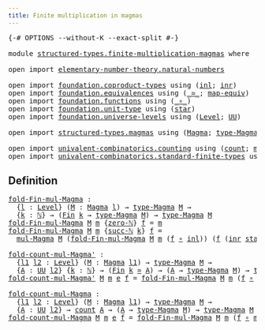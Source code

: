 ```yaml
---
title: Finite multiplication in magmas
---
```


<pre class="Agda"><a id="57" class="Symbol">{-#</a> <a id="61" class="Keyword">OPTIONS</a> <a id="69" class="Pragma">--without-K</a> <a id="81" class="Pragma">--exact-split</a> <a id="95" class="Symbol">#-}</a>

<a id="100" class="Keyword">module</a> <a id="107" href="structured-types.finite-multiplication-magmas.html" class="Module">structured-types.finite-multiplication-magmas</a> <a id="153" class="Keyword">where</a>

<a id="160" class="Keyword">open</a> <a id="165" class="Keyword">import</a> <a id="172" href="elementary-number-theory.natural-numbers.html" class="Module">elementary-number-theory.natural-numbers</a>

<a id="214" class="Keyword">open</a> <a id="219" class="Keyword">import</a> <a id="226" href="foundation.coproduct-types.html" class="Module">foundation.coproduct-types</a> <a id="253" class="Keyword">using</a> <a id="259" class="Symbol">(</a><a id="260" href="foundation.coproduct-types.html#1253" class="InductiveConstructor">inl</a><a id="263" class="Symbol">;</a> <a id="265" href="foundation.coproduct-types.html#1276" class="InductiveConstructor">inr</a><a id="268" class="Symbol">)</a>
<a id="270" class="Keyword">open</a> <a id="275" class="Keyword">import</a> <a id="282" href="foundation.equivalences.html" class="Module">foundation.equivalences</a> <a id="306" class="Keyword">using</a> <a id="312" class="Symbol">(</a><a id="313" href="foundation-core.equivalences.html#1621" class="Function Operator">_≃_</a><a id="316" class="Symbol">;</a> <a id="318" href="foundation-core.equivalences.html#1821" class="Function">map-equiv</a><a id="327" class="Symbol">)</a>
<a id="329" class="Keyword">open</a> <a id="334" class="Keyword">import</a> <a id="341" href="foundation.functions.html" class="Module">foundation.functions</a> <a id="362" class="Keyword">using</a> <a id="368" class="Symbol">(</a><a id="369" href="foundation-core.functions.html#420" class="Function Operator">_∘_</a><a id="372" class="Symbol">)</a>
<a id="374" class="Keyword">open</a> <a id="379" class="Keyword">import</a> <a id="386" href="foundation.unit-type.html" class="Module">foundation.unit-type</a> <a id="407" class="Keyword">using</a> <a id="413" class="Symbol">(</a><a id="414" href="foundation.unit-type.html#1108" class="InductiveConstructor">star</a><a id="418" class="Symbol">)</a>
<a id="420" class="Keyword">open</a> <a id="425" class="Keyword">import</a> <a id="432" href="foundation.universe-levels.html" class="Module">foundation.universe-levels</a> <a id="459" class="Keyword">using</a> <a id="465" class="Symbol">(</a><a id="466" href="Agda.Primitive.html#597" class="Postulate">Level</a><a id="471" class="Symbol">;</a> <a id="473" href="foundation-core.universe-levels.html#235" class="Primitive">UU</a><a id="475" class="Symbol">)</a>

<a id="478" class="Keyword">open</a> <a id="483" class="Keyword">import</a> <a id="490" href="structured-types.magmas.html" class="Module">structured-types.magmas</a> <a id="514" class="Keyword">using</a> <a id="520" class="Symbol">(</a><a id="521" href="structured-types.magmas.html#810" class="Function">Magma</a><a id="526" class="Symbol">;</a> <a id="528" href="structured-types.magmas.html#932" class="Function">type-Magma</a><a id="538" class="Symbol">;</a> <a id="540" href="structured-types.magmas.html#976" class="Function">mul-Magma</a><a id="549" class="Symbol">)</a>

<a id="552" class="Keyword">open</a> <a id="557" class="Keyword">import</a> <a id="564" href="univalent-combinatorics.counting.html" class="Module">univalent-combinatorics.counting</a> <a id="597" class="Keyword">using</a> <a id="603" class="Symbol">(</a><a id="604" href="univalent-combinatorics.counting.html#1901" class="Function">count</a><a id="609" class="Symbol">;</a> <a id="611" href="univalent-combinatorics.counting.html#2172" class="Function">map-equiv-count</a><a id="626" class="Symbol">)</a>
<a id="628" class="Keyword">open</a> <a id="633" class="Keyword">import</a> <a id="640" href="univalent-combinatorics.standard-finite-types.html" class="Module">univalent-combinatorics.standard-finite-types</a> <a id="686" class="Keyword">using</a> <a id="692" class="Symbol">(</a><a id="693" href="univalent-combinatorics.standard-finite-types.html#2149" class="Function">Fin</a><a id="696" class="Symbol">)</a>
</pre>
## Definition

<pre class="Agda"><a id="fold-Fin-mul-Magma"></a><a id="726" href="structured-types.finite-multiplication-magmas.html#726" class="Function">fold-Fin-mul-Magma</a> <a id="745" class="Symbol">:</a>
  <a id="749" class="Symbol">{</a><a id="750" href="structured-types.finite-multiplication-magmas.html#750" class="Bound">l</a> <a id="752" class="Symbol">:</a> <a id="754" href="Agda.Primitive.html#597" class="Postulate">Level</a><a id="759" class="Symbol">}</a> <a id="761" class="Symbol">(</a><a id="762" href="structured-types.finite-multiplication-magmas.html#762" class="Bound">M</a> <a id="764" class="Symbol">:</a> <a id="766" href="structured-types.magmas.html#810" class="Function">Magma</a> <a id="772" href="structured-types.finite-multiplication-magmas.html#750" class="Bound">l</a><a id="773" class="Symbol">)</a> <a id="775" class="Symbol">→</a> <a id="777" href="structured-types.magmas.html#932" class="Function">type-Magma</a> <a id="788" href="structured-types.finite-multiplication-magmas.html#762" class="Bound">M</a> <a id="790" class="Symbol">→</a>
  <a id="794" class="Symbol">{</a><a id="795" href="structured-types.finite-multiplication-magmas.html#795" class="Bound">k</a> <a id="797" class="Symbol">:</a> <a id="799" href="elementary-number-theory.natural-numbers.html#1458" class="Datatype">ℕ</a><a id="800" class="Symbol">}</a> <a id="802" class="Symbol">→</a> <a id="804" class="Symbol">(</a><a id="805" href="univalent-combinatorics.standard-finite-types.html#2149" class="Function">Fin</a> <a id="809" href="structured-types.finite-multiplication-magmas.html#795" class="Bound">k</a> <a id="811" class="Symbol">→</a> <a id="813" href="structured-types.magmas.html#932" class="Function">type-Magma</a> <a id="824" href="structured-types.finite-multiplication-magmas.html#762" class="Bound">M</a><a id="825" class="Symbol">)</a> <a id="827" class="Symbol">→</a> <a id="829" href="structured-types.magmas.html#932" class="Function">type-Magma</a> <a id="840" href="structured-types.finite-multiplication-magmas.html#762" class="Bound">M</a>
<a id="842" href="structured-types.finite-multiplication-magmas.html#726" class="Function">fold-Fin-mul-Magma</a> <a id="861" href="structured-types.finite-multiplication-magmas.html#861" class="Bound">M</a> <a id="863" href="structured-types.finite-multiplication-magmas.html#863" class="Bound">m</a> <a id="865" class="Symbol">{</a><a id="866" href="elementary-number-theory.natural-numbers.html#1479" class="InductiveConstructor">zero-ℕ</a><a id="872" class="Symbol">}</a> <a id="874" href="structured-types.finite-multiplication-magmas.html#874" class="Bound">f</a> <a id="876" class="Symbol">=</a> <a id="878" href="structured-types.finite-multiplication-magmas.html#863" class="Bound">m</a>
<a id="880" href="structured-types.finite-multiplication-magmas.html#726" class="Function">fold-Fin-mul-Magma</a> <a id="899" href="structured-types.finite-multiplication-magmas.html#899" class="Bound">M</a> <a id="901" href="structured-types.finite-multiplication-magmas.html#901" class="Bound">m</a> <a id="903" class="Symbol">{</a><a id="904" href="elementary-number-theory.natural-numbers.html#1492" class="InductiveConstructor">succ-ℕ</a> <a id="911" href="structured-types.finite-multiplication-magmas.html#911" class="Bound">k</a><a id="912" class="Symbol">}</a> <a id="914" href="structured-types.finite-multiplication-magmas.html#914" class="Bound">f</a> <a id="916" class="Symbol">=</a>
  <a id="920" href="structured-types.magmas.html#976" class="Function">mul-Magma</a> <a id="930" href="structured-types.finite-multiplication-magmas.html#899" class="Bound">M</a> <a id="932" class="Symbol">(</a><a id="933" href="structured-types.finite-multiplication-magmas.html#726" class="Function">fold-Fin-mul-Magma</a> <a id="952" href="structured-types.finite-multiplication-magmas.html#899" class="Bound">M</a> <a id="954" href="structured-types.finite-multiplication-magmas.html#901" class="Bound">m</a> <a id="956" class="Symbol">(</a><a id="957" href="structured-types.finite-multiplication-magmas.html#914" class="Bound">f</a> <a id="959" href="foundation-core.functions.html#420" class="Function Operator">∘</a> <a id="961" href="foundation.coproduct-types.html#1253" class="InductiveConstructor">inl</a><a id="964" class="Symbol">))</a> <a id="967" class="Symbol">(</a><a id="968" href="structured-types.finite-multiplication-magmas.html#914" class="Bound">f</a> <a id="970" class="Symbol">(</a><a id="971" href="foundation.coproduct-types.html#1276" class="InductiveConstructor">inr</a> <a id="975" href="foundation.unit-type.html#1108" class="InductiveConstructor">star</a><a id="979" class="Symbol">))</a>

<a id="fold-count-mul-Magma&#39;"></a><a id="983" href="structured-types.finite-multiplication-magmas.html#983" class="Function">fold-count-mul-Magma&#39;</a> <a id="1005" class="Symbol">:</a>
  <a id="1009" class="Symbol">{</a><a id="1010" href="structured-types.finite-multiplication-magmas.html#1010" class="Bound">l1</a> <a id="1013" href="structured-types.finite-multiplication-magmas.html#1013" class="Bound">l2</a> <a id="1016" class="Symbol">:</a> <a id="1018" href="Agda.Primitive.html#597" class="Postulate">Level</a><a id="1023" class="Symbol">}</a> <a id="1025" class="Symbol">(</a><a id="1026" href="structured-types.finite-multiplication-magmas.html#1026" class="Bound">M</a> <a id="1028" class="Symbol">:</a> <a id="1030" href="structured-types.magmas.html#810" class="Function">Magma</a> <a id="1036" href="structured-types.finite-multiplication-magmas.html#1010" class="Bound">l1</a><a id="1038" class="Symbol">)</a> <a id="1040" class="Symbol">→</a> <a id="1042" href="structured-types.magmas.html#932" class="Function">type-Magma</a> <a id="1053" href="structured-types.finite-multiplication-magmas.html#1026" class="Bound">M</a> <a id="1055" class="Symbol">→</a>
  <a id="1059" class="Symbol">{</a><a id="1060" href="structured-types.finite-multiplication-magmas.html#1060" class="Bound">A</a> <a id="1062" class="Symbol">:</a> <a id="1064" href="foundation-core.universe-levels.html#235" class="Primitive">UU</a> <a id="1067" href="structured-types.finite-multiplication-magmas.html#1013" class="Bound">l2</a><a id="1069" class="Symbol">}</a> <a id="1071" class="Symbol">{</a><a id="1072" href="structured-types.finite-multiplication-magmas.html#1072" class="Bound">k</a> <a id="1074" class="Symbol">:</a> <a id="1076" href="elementary-number-theory.natural-numbers.html#1458" class="Datatype">ℕ</a><a id="1077" class="Symbol">}</a> <a id="1079" class="Symbol">→</a> <a id="1081" class="Symbol">(</a><a id="1082" href="univalent-combinatorics.standard-finite-types.html#2149" class="Function">Fin</a> <a id="1086" href="structured-types.finite-multiplication-magmas.html#1072" class="Bound">k</a> <a id="1088" href="foundation-core.equivalences.html#1621" class="Function Operator">≃</a> <a id="1090" href="structured-types.finite-multiplication-magmas.html#1060" class="Bound">A</a><a id="1091" class="Symbol">)</a> <a id="1093" class="Symbol">→</a> <a id="1095" class="Symbol">(</a><a id="1096" href="structured-types.finite-multiplication-magmas.html#1060" class="Bound">A</a> <a id="1098" class="Symbol">→</a> <a id="1100" href="structured-types.magmas.html#932" class="Function">type-Magma</a> <a id="1111" href="structured-types.finite-multiplication-magmas.html#1026" class="Bound">M</a><a id="1112" class="Symbol">)</a> <a id="1114" class="Symbol">→</a> <a id="1116" href="structured-types.magmas.html#932" class="Function">type-Magma</a> <a id="1127" href="structured-types.finite-multiplication-magmas.html#1026" class="Bound">M</a>
<a id="1129" href="structured-types.finite-multiplication-magmas.html#983" class="Function">fold-count-mul-Magma&#39;</a> <a id="1151" href="structured-types.finite-multiplication-magmas.html#1151" class="Bound">M</a> <a id="1153" href="structured-types.finite-multiplication-magmas.html#1153" class="Bound">m</a> <a id="1155" href="structured-types.finite-multiplication-magmas.html#1155" class="Bound">e</a> <a id="1157" href="structured-types.finite-multiplication-magmas.html#1157" class="Bound">f</a> <a id="1159" class="Symbol">=</a> <a id="1161" href="structured-types.finite-multiplication-magmas.html#726" class="Function">fold-Fin-mul-Magma</a> <a id="1180" href="structured-types.finite-multiplication-magmas.html#1151" class="Bound">M</a> <a id="1182" href="structured-types.finite-multiplication-magmas.html#1153" class="Bound">m</a> <a id="1184" class="Symbol">(</a><a id="1185" href="structured-types.finite-multiplication-magmas.html#1157" class="Bound">f</a> <a id="1187" href="foundation-core.functions.html#420" class="Function Operator">∘</a> <a id="1189" href="foundation-core.equivalences.html#1821" class="Function">map-equiv</a> <a id="1199" href="structured-types.finite-multiplication-magmas.html#1155" class="Bound">e</a><a id="1200" class="Symbol">)</a>

<a id="fold-count-mul-Magma"></a><a id="1203" href="structured-types.finite-multiplication-magmas.html#1203" class="Function">fold-count-mul-Magma</a> <a id="1224" class="Symbol">:</a>
  <a id="1228" class="Symbol">{</a><a id="1229" href="structured-types.finite-multiplication-magmas.html#1229" class="Bound">l1</a> <a id="1232" href="structured-types.finite-multiplication-magmas.html#1232" class="Bound">l2</a> <a id="1235" class="Symbol">:</a> <a id="1237" href="Agda.Primitive.html#597" class="Postulate">Level</a><a id="1242" class="Symbol">}</a> <a id="1244" class="Symbol">(</a><a id="1245" href="structured-types.finite-multiplication-magmas.html#1245" class="Bound">M</a> <a id="1247" class="Symbol">:</a> <a id="1249" href="structured-types.magmas.html#810" class="Function">Magma</a> <a id="1255" href="structured-types.finite-multiplication-magmas.html#1229" class="Bound">l1</a><a id="1257" class="Symbol">)</a> <a id="1259" class="Symbol">→</a> <a id="1261" href="structured-types.magmas.html#932" class="Function">type-Magma</a> <a id="1272" href="structured-types.finite-multiplication-magmas.html#1245" class="Bound">M</a> <a id="1274" class="Symbol">→</a>
  <a id="1278" class="Symbol">{</a><a id="1279" href="structured-types.finite-multiplication-magmas.html#1279" class="Bound">A</a> <a id="1281" class="Symbol">:</a> <a id="1283" href="foundation-core.universe-levels.html#235" class="Primitive">UU</a> <a id="1286" href="structured-types.finite-multiplication-magmas.html#1232" class="Bound">l2</a><a id="1288" class="Symbol">}</a> <a id="1290" class="Symbol">→</a> <a id="1292" href="univalent-combinatorics.counting.html#1901" class="Function">count</a> <a id="1298" href="structured-types.finite-multiplication-magmas.html#1279" class="Bound">A</a> <a id="1300" class="Symbol">→</a> <a id="1302" class="Symbol">(</a><a id="1303" href="structured-types.finite-multiplication-magmas.html#1279" class="Bound">A</a> <a id="1305" class="Symbol">→</a> <a id="1307" href="structured-types.magmas.html#932" class="Function">type-Magma</a> <a id="1318" href="structured-types.finite-multiplication-magmas.html#1245" class="Bound">M</a><a id="1319" class="Symbol">)</a> <a id="1321" class="Symbol">→</a> <a id="1323" href="structured-types.magmas.html#932" class="Function">type-Magma</a> <a id="1334" href="structured-types.finite-multiplication-magmas.html#1245" class="Bound">M</a>
<a id="1336" href="structured-types.finite-multiplication-magmas.html#1203" class="Function">fold-count-mul-Magma</a> <a id="1357" href="structured-types.finite-multiplication-magmas.html#1357" class="Bound">M</a> <a id="1359" href="structured-types.finite-multiplication-magmas.html#1359" class="Bound">m</a> <a id="1361" href="structured-types.finite-multiplication-magmas.html#1361" class="Bound">e</a> <a id="1363" href="structured-types.finite-multiplication-magmas.html#1363" class="Bound">f</a> <a id="1365" class="Symbol">=</a> <a id="1367" href="structured-types.finite-multiplication-magmas.html#726" class="Function">fold-Fin-mul-Magma</a> <a id="1386" href="structured-types.finite-multiplication-magmas.html#1357" class="Bound">M</a> <a id="1388" href="structured-types.finite-multiplication-magmas.html#1359" class="Bound">m</a> <a id="1390" class="Symbol">(</a><a id="1391" href="structured-types.finite-multiplication-magmas.html#1363" class="Bound">f</a> <a id="1393" href="foundation-core.functions.html#420" class="Function Operator">∘</a> <a id="1395" href="univalent-combinatorics.counting.html#2172" class="Function">map-equiv-count</a> <a id="1411" href="structured-types.finite-multiplication-magmas.html#1361" class="Bound">e</a><a id="1412" class="Symbol">)</a>
</pre>